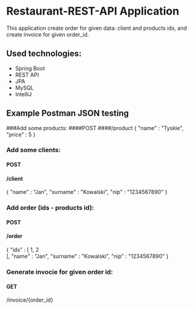 # **Restaurant-REST-API Application**

This application create order for given data: client and products ids, and create invoice for given order_id.

## Used technologies:
* Spring Boot
* REST API
* JPA
* MySQL
* IntelliJ

## Example Postman JSON testing

###Add some products:
####POST
####/product
{
    "name" : "Tyskie",
    "price" : 5
}

### Add some clients:
#### POST
#### /client
{
    "name" : "Jan",
    "surname" : "Kowalski",
    "nip" : "1234567890"
}

### Add order (ids - products id):
#### POST
#### /order
{
    "ids" : [
      1, 2  
    ],
    "name" : "Jan",
    "surname" : "Kowalski",
    "nip" : "1234567890"
}

### Generate invocie for given order id:
#### GET
/invoice/{order_id}